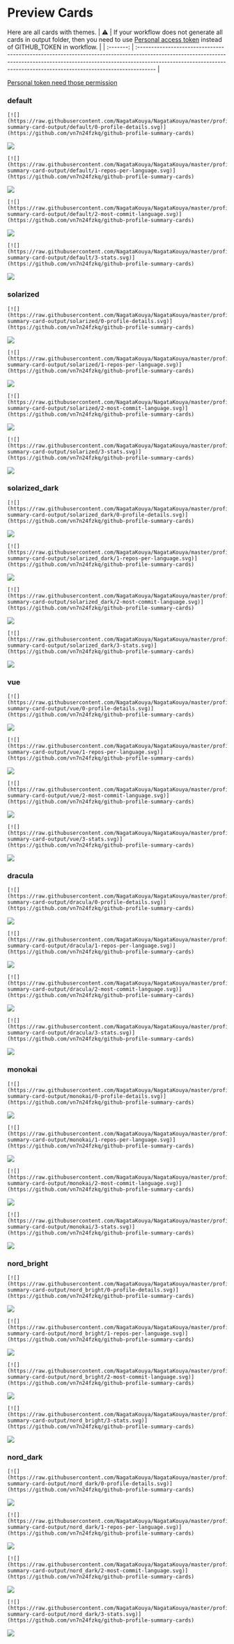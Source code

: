 
# Preview Cards

Here are all cards with themes.
| :warning: | If your workflow does not generate all cards in output folder, then you need to use [Personal access token](https://docs.github.com/en/actions/configuring-and-managing-workflows/creating-and-storing-encrypted-secrets) instead of GITHUB_TOKEN in workflow. |
| :-------: | :------------------------------------------------------------------------------------------------------------------------------------------------------------------------------------------------------------------------------------------------ |

[Personal token need those permission](https://github.com/vn7n24fzkq/github-profile-summary-cards/wiki/Personal-access-token-permissions)


### default


```
[![](https://raw.githubusercontent.com/NagataKouya/NagataKouya/master/profile-summary-card-output/default/0-profile-details.svg)](https://github.com/vn7n24fzkq/github-profile-summary-cards)
```
![](https://raw.githubusercontent.com/NagataKouya/NagataKouya/master/profile-summary-card-output/default/0-profile-details.svg)


```
[![](https://raw.githubusercontent.com/NagataKouya/NagataKouya/master/profile-summary-card-output/default/1-repos-per-language.svg)](https://github.com/vn7n24fzkq/github-profile-summary-cards)
```
![](https://raw.githubusercontent.com/NagataKouya/NagataKouya/master/profile-summary-card-output/default/1-repos-per-language.svg)


```
[![](https://raw.githubusercontent.com/NagataKouya/NagataKouya/master/profile-summary-card-output/default/2-most-commit-language.svg)](https://github.com/vn7n24fzkq/github-profile-summary-cards)
```
![](https://raw.githubusercontent.com/NagataKouya/NagataKouya/master/profile-summary-card-output/default/2-most-commit-language.svg)


```
[![](https://raw.githubusercontent.com/NagataKouya/NagataKouya/master/profile-summary-card-output/default/3-stats.svg)](https://github.com/vn7n24fzkq/github-profile-summary-cards)
```
![](https://raw.githubusercontent.com/NagataKouya/NagataKouya/master/profile-summary-card-output/default/3-stats.svg)


### solarized


```
[![](https://raw.githubusercontent.com/NagataKouya/NagataKouya/master/profile-summary-card-output/solarized/0-profile-details.svg)](https://github.com/vn7n24fzkq/github-profile-summary-cards)
```
![](https://raw.githubusercontent.com/NagataKouya/NagataKouya/master/profile-summary-card-output/solarized/0-profile-details.svg)


```
[![](https://raw.githubusercontent.com/NagataKouya/NagataKouya/master/profile-summary-card-output/solarized/1-repos-per-language.svg)](https://github.com/vn7n24fzkq/github-profile-summary-cards)
```
![](https://raw.githubusercontent.com/NagataKouya/NagataKouya/master/profile-summary-card-output/solarized/1-repos-per-language.svg)


```
[![](https://raw.githubusercontent.com/NagataKouya/NagataKouya/master/profile-summary-card-output/solarized/2-most-commit-language.svg)](https://github.com/vn7n24fzkq/github-profile-summary-cards)
```
![](https://raw.githubusercontent.com/NagataKouya/NagataKouya/master/profile-summary-card-output/solarized/2-most-commit-language.svg)


```
[![](https://raw.githubusercontent.com/NagataKouya/NagataKouya/master/profile-summary-card-output/solarized/3-stats.svg)](https://github.com/vn7n24fzkq/github-profile-summary-cards)
```
![](https://raw.githubusercontent.com/NagataKouya/NagataKouya/master/profile-summary-card-output/solarized/3-stats.svg)


### solarized_dark


```
[![](https://raw.githubusercontent.com/NagataKouya/NagataKouya/master/profile-summary-card-output/solarized_dark/0-profile-details.svg)](https://github.com/vn7n24fzkq/github-profile-summary-cards)
```
![](https://raw.githubusercontent.com/NagataKouya/NagataKouya/master/profile-summary-card-output/solarized_dark/0-profile-details.svg)


```
[![](https://raw.githubusercontent.com/NagataKouya/NagataKouya/master/profile-summary-card-output/solarized_dark/1-repos-per-language.svg)](https://github.com/vn7n24fzkq/github-profile-summary-cards)
```
![](https://raw.githubusercontent.com/NagataKouya/NagataKouya/master/profile-summary-card-output/solarized_dark/1-repos-per-language.svg)


```
[![](https://raw.githubusercontent.com/NagataKouya/NagataKouya/master/profile-summary-card-output/solarized_dark/2-most-commit-language.svg)](https://github.com/vn7n24fzkq/github-profile-summary-cards)
```
![](https://raw.githubusercontent.com/NagataKouya/NagataKouya/master/profile-summary-card-output/solarized_dark/2-most-commit-language.svg)


```
[![](https://raw.githubusercontent.com/NagataKouya/NagataKouya/master/profile-summary-card-output/solarized_dark/3-stats.svg)](https://github.com/vn7n24fzkq/github-profile-summary-cards)
```
![](https://raw.githubusercontent.com/NagataKouya/NagataKouya/master/profile-summary-card-output/solarized_dark/3-stats.svg)


### vue


```
[![](https://raw.githubusercontent.com/NagataKouya/NagataKouya/master/profile-summary-card-output/vue/0-profile-details.svg)](https://github.com/vn7n24fzkq/github-profile-summary-cards)
```
![](https://raw.githubusercontent.com/NagataKouya/NagataKouya/master/profile-summary-card-output/vue/0-profile-details.svg)


```
[![](https://raw.githubusercontent.com/NagataKouya/NagataKouya/master/profile-summary-card-output/vue/1-repos-per-language.svg)](https://github.com/vn7n24fzkq/github-profile-summary-cards)
```
![](https://raw.githubusercontent.com/NagataKouya/NagataKouya/master/profile-summary-card-output/vue/1-repos-per-language.svg)


```
[![](https://raw.githubusercontent.com/NagataKouya/NagataKouya/master/profile-summary-card-output/vue/2-most-commit-language.svg)](https://github.com/vn7n24fzkq/github-profile-summary-cards)
```
![](https://raw.githubusercontent.com/NagataKouya/NagataKouya/master/profile-summary-card-output/vue/2-most-commit-language.svg)


```
[![](https://raw.githubusercontent.com/NagataKouya/NagataKouya/master/profile-summary-card-output/vue/3-stats.svg)](https://github.com/vn7n24fzkq/github-profile-summary-cards)
```
![](https://raw.githubusercontent.com/NagataKouya/NagataKouya/master/profile-summary-card-output/vue/3-stats.svg)


### dracula


```
[![](https://raw.githubusercontent.com/NagataKouya/NagataKouya/master/profile-summary-card-output/dracula/0-profile-details.svg)](https://github.com/vn7n24fzkq/github-profile-summary-cards)
```
![](https://raw.githubusercontent.com/NagataKouya/NagataKouya/master/profile-summary-card-output/dracula/0-profile-details.svg)


```
[![](https://raw.githubusercontent.com/NagataKouya/NagataKouya/master/profile-summary-card-output/dracula/1-repos-per-language.svg)](https://github.com/vn7n24fzkq/github-profile-summary-cards)
```
![](https://raw.githubusercontent.com/NagataKouya/NagataKouya/master/profile-summary-card-output/dracula/1-repos-per-language.svg)


```
[![](https://raw.githubusercontent.com/NagataKouya/NagataKouya/master/profile-summary-card-output/dracula/2-most-commit-language.svg)](https://github.com/vn7n24fzkq/github-profile-summary-cards)
```
![](https://raw.githubusercontent.com/NagataKouya/NagataKouya/master/profile-summary-card-output/dracula/2-most-commit-language.svg)


```
[![](https://raw.githubusercontent.com/NagataKouya/NagataKouya/master/profile-summary-card-output/dracula/3-stats.svg)](https://github.com/vn7n24fzkq/github-profile-summary-cards)
```
![](https://raw.githubusercontent.com/NagataKouya/NagataKouya/master/profile-summary-card-output/dracula/3-stats.svg)


### monokai


```
[![](https://raw.githubusercontent.com/NagataKouya/NagataKouya/master/profile-summary-card-output/monokai/0-profile-details.svg)](https://github.com/vn7n24fzkq/github-profile-summary-cards)
```
![](https://raw.githubusercontent.com/NagataKouya/NagataKouya/master/profile-summary-card-output/monokai/0-profile-details.svg)


```
[![](https://raw.githubusercontent.com/NagataKouya/NagataKouya/master/profile-summary-card-output/monokai/1-repos-per-language.svg)](https://github.com/vn7n24fzkq/github-profile-summary-cards)
```
![](https://raw.githubusercontent.com/NagataKouya/NagataKouya/master/profile-summary-card-output/monokai/1-repos-per-language.svg)


```
[![](https://raw.githubusercontent.com/NagataKouya/NagataKouya/master/profile-summary-card-output/monokai/2-most-commit-language.svg)](https://github.com/vn7n24fzkq/github-profile-summary-cards)
```
![](https://raw.githubusercontent.com/NagataKouya/NagataKouya/master/profile-summary-card-output/monokai/2-most-commit-language.svg)


```
[![](https://raw.githubusercontent.com/NagataKouya/NagataKouya/master/profile-summary-card-output/monokai/3-stats.svg)](https://github.com/vn7n24fzkq/github-profile-summary-cards)
```
![](https://raw.githubusercontent.com/NagataKouya/NagataKouya/master/profile-summary-card-output/monokai/3-stats.svg)


### nord_bright


```
[![](https://raw.githubusercontent.com/NagataKouya/NagataKouya/master/profile-summary-card-output/nord_bright/0-profile-details.svg)](https://github.com/vn7n24fzkq/github-profile-summary-cards)
```
![](https://raw.githubusercontent.com/NagataKouya/NagataKouya/master/profile-summary-card-output/nord_bright/0-profile-details.svg)


```
[![](https://raw.githubusercontent.com/NagataKouya/NagataKouya/master/profile-summary-card-output/nord_bright/1-repos-per-language.svg)](https://github.com/vn7n24fzkq/github-profile-summary-cards)
```
![](https://raw.githubusercontent.com/NagataKouya/NagataKouya/master/profile-summary-card-output/nord_bright/1-repos-per-language.svg)


```
[![](https://raw.githubusercontent.com/NagataKouya/NagataKouya/master/profile-summary-card-output/nord_bright/2-most-commit-language.svg)](https://github.com/vn7n24fzkq/github-profile-summary-cards)
```
![](https://raw.githubusercontent.com/NagataKouya/NagataKouya/master/profile-summary-card-output/nord_bright/2-most-commit-language.svg)


```
[![](https://raw.githubusercontent.com/NagataKouya/NagataKouya/master/profile-summary-card-output/nord_bright/3-stats.svg)](https://github.com/vn7n24fzkq/github-profile-summary-cards)
```
![](https://raw.githubusercontent.com/NagataKouya/NagataKouya/master/profile-summary-card-output/nord_bright/3-stats.svg)


### nord_dark


```
[![](https://raw.githubusercontent.com/NagataKouya/NagataKouya/master/profile-summary-card-output/nord_dark/0-profile-details.svg)](https://github.com/vn7n24fzkq/github-profile-summary-cards)
```
![](https://raw.githubusercontent.com/NagataKouya/NagataKouya/master/profile-summary-card-output/nord_dark/0-profile-details.svg)


```
[![](https://raw.githubusercontent.com/NagataKouya/NagataKouya/master/profile-summary-card-output/nord_dark/1-repos-per-language.svg)](https://github.com/vn7n24fzkq/github-profile-summary-cards)
```
![](https://raw.githubusercontent.com/NagataKouya/NagataKouya/master/profile-summary-card-output/nord_dark/1-repos-per-language.svg)


```
[![](https://raw.githubusercontent.com/NagataKouya/NagataKouya/master/profile-summary-card-output/nord_dark/2-most-commit-language.svg)](https://github.com/vn7n24fzkq/github-profile-summary-cards)
```
![](https://raw.githubusercontent.com/NagataKouya/NagataKouya/master/profile-summary-card-output/nord_dark/2-most-commit-language.svg)


```
[![](https://raw.githubusercontent.com/NagataKouya/NagataKouya/master/profile-summary-card-output/nord_dark/3-stats.svg)](https://github.com/vn7n24fzkq/github-profile-summary-cards)
```
![](https://raw.githubusercontent.com/NagataKouya/NagataKouya/master/profile-summary-card-output/nord_dark/3-stats.svg)


